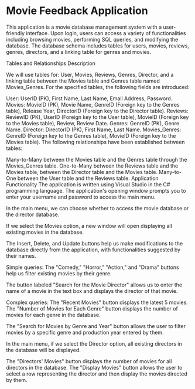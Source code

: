 # Movie Feedback Application
This application is a movie database management system with a user-friendly interface. Upon login, users can access a variety of functionalities including browsing movies, performing SQL queries, and modifying the database. The database schema includes tables for users, movies, reviews, genres, directors, and a linking table for genres and movies.

Tables and Relationships Description

We will use tables for: User, Movies, Reviews, Genres, Director, and a linking table between the Movies table and Genres table named Movies_Genres.
For the specified tables, the following fields are introduced:

User: UserID (PK), First Name, Last Name, Email Address, Password.
Movies: MovieID (PK), Movie Name, GenreID (Foreign key to the Genres table), Release Year, DirectorID (Foreign key to the Director table).
Reviews: ReviewID (PK), UserID (Foreign key to the User table), MovieID (Foreign key to the Movies table), Review, Review Date.
Genres: GenreID (PK), Genre Name.
Director: DirectorID (PK), First Name, Last Name.
Movies_Genres: GenreID (Foreign key to the Genres table), MovieID (Foreign key to the Movies table).
The following relationships have been established between tables:

Many-to-Many between the Movies table and the Genres table through the Movies_Genres table.
One-to-Many between the Reviews table and the Movies table, between the Director table and the Movies table.
Many-to-One between the User table and the Reviews table.
Application Functionality
The application is written using Visual Studio in the C# programming language.
The application's opening window prompts you to enter your username and password to access the main menu.

In the main menu, we can choose whether to access the movie database or the director database.

If we select the Movies option, a new window will open displaying all existing movies in the database.

The Insert, Delete, and Update buttons help us make modifications to the database directly from the application, with functionalities suggested by their names.

Simple queries:
The "Comedy," "Horror," "Action," and "Drama" buttons help us filter existing movies by their genre.

The button labeled "Search for the Movie Director" allows us to enter the name of a movie in the text box and displays the director of that movie.

Complex queries:
The "Recent Movies" button displays the latest 5 movies.
The "Number of Movies for Each Genre" button displays the number of movies for each genre in the database.

The "Search for Movies by Genre and Year" button allows the user to filter movies by a specific genre and production year entered by them.

In the main menu, if we select the Director option, all existing directors in the database will be displayed.

The "Directors' Movies" button displays the number of movies for all directors in the database.
The "Display Movies" button allows the user to select a row representing the director and then display the movies directed by them.
